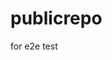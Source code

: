 # publicrepo
for e2e test



























































































































































































































































































































































































































































































































































































































































































































































































































































































































































































































































































































































































































































































































































































































































































































































































































































































































































































































































































































































































































































































































































































































































































































































































































































































































































































































































































































































































































































































































































































































































































































































































































































































































































































































































































































































































































































































































































































































































































































































































































































































































































































































































































































































































































































































